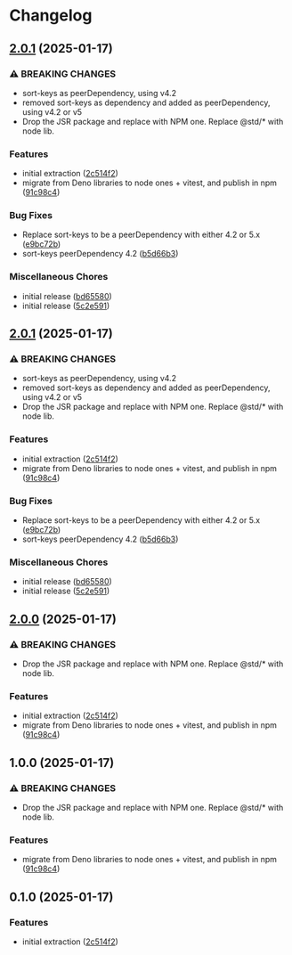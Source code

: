# Changelog

## [2.0.1](https://github.com/plandek-utils/hash-utils/compare/v2.0.1...v2.0.1) (2025-01-17)


### ⚠ BREAKING CHANGES

* sort-keys as peerDependency, using v4.2
* removed sort-keys as dependency and added as peerDependency, using v4.2 or v5
* Drop the JSR package and replace with NPM one. Replace @std/* with node lib.

### Features

* initial extraction ([2c514f2](https://github.com/plandek-utils/hash-utils/commit/2c514f231f6f07a05c1f9a1f06aea5d125ca21d1))
* migrate from Deno libraries to node ones + vitest, and publish in npm ([91c98c4](https://github.com/plandek-utils/hash-utils/commit/91c98c4343942382d48b1fab2f087c114309abda))


### Bug Fixes

* Replace sort-keys to be a peerDependency with either 4.2 or 5.x ([e9bc72b](https://github.com/plandek-utils/hash-utils/commit/e9bc72b2378ebf71a7c43827a361a7f2d81ce23b))
* sort-keys peerDependency 4.2 ([b5d66b3](https://github.com/plandek-utils/hash-utils/commit/b5d66b370b771a2059e7287627da08ea0b1eb55d))


### Miscellaneous Chores

* initial release ([bd65580](https://github.com/plandek-utils/hash-utils/commit/bd6558038bfb3fc12a0c5035258cd96e912f4563))
* initial release ([5c2e591](https://github.com/plandek-utils/hash-utils/commit/5c2e591b678b269963cde8f39869004ba552eb4a))

## [2.0.1](https://github.com/plandek-utils/hash-utils/compare/v2.0.0...v2.0.1) (2025-01-17)


### ⚠ BREAKING CHANGES

* sort-keys as peerDependency, using v4.2
* removed sort-keys as dependency and added as peerDependency, using v4.2 or v5
* Drop the JSR package and replace with NPM one. Replace @std/* with node lib.

### Features

* initial extraction ([2c514f2](https://github.com/plandek-utils/hash-utils/commit/2c514f231f6f07a05c1f9a1f06aea5d125ca21d1))
* migrate from Deno libraries to node ones + vitest, and publish in npm ([91c98c4](https://github.com/plandek-utils/hash-utils/commit/91c98c4343942382d48b1fab2f087c114309abda))


### Bug Fixes

* Replace sort-keys to be a peerDependency with either 4.2 or 5.x ([e9bc72b](https://github.com/plandek-utils/hash-utils/commit/e9bc72b2378ebf71a7c43827a361a7f2d81ce23b))
* sort-keys peerDependency 4.2 ([b5d66b3](https://github.com/plandek-utils/hash-utils/commit/b5d66b370b771a2059e7287627da08ea0b1eb55d))


### Miscellaneous Chores

* initial release ([bd65580](https://github.com/plandek-utils/hash-utils/commit/bd6558038bfb3fc12a0c5035258cd96e912f4563))
* initial release ([5c2e591](https://github.com/plandek-utils/hash-utils/commit/5c2e591b678b269963cde8f39869004ba552eb4a))

## [2.0.0](https://github.com/plandek-utils/hash-utils/compare/v1.0.0...v2.0.0) (2025-01-17)


### ⚠ BREAKING CHANGES

* Drop the JSR package and replace with NPM one. Replace @std/* with node lib.

### Features

* initial extraction ([2c514f2](https://github.com/plandek-utils/hash-utils/commit/2c514f231f6f07a05c1f9a1f06aea5d125ca21d1))
* migrate from Deno libraries to node ones + vitest, and publish in npm ([91c98c4](https://github.com/plandek-utils/hash-utils/commit/91c98c4343942382d48b1fab2f087c114309abda))

## 1.0.0 (2025-01-17)


### ⚠ BREAKING CHANGES

* Drop the JSR package and replace with NPM one. Replace @std/* with node lib.

### Features
* migrate from Deno libraries to node ones + vitest, and publish in npm ([91c98c4](https://github.com/plandek-utils/hash-utils/commit/91c98c4343942382d48b1fab2f087c114309abda))

## 0.1.0 (2025-01-17)

### Features
* initial extraction ([2c514f2](https://github.com/plandek-utils/hash-utils/commit/2c514f231f6f07a05c1f9a1f06aea5d125ca21d1))
